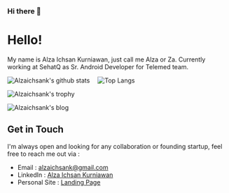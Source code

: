 ### Hi there 👋

# Hello!

My name is Alza Ichsan Kurniawan, just call me Alza or Za. Currently working at SehatQ as Sr. Android Developer for Telemed team.

![Alzaichsank's github stats](https://github-readme-stats.vercel.app/api?username=alzaichsank&show_icons=true&line_height=21&show_icons=true&theme=nord)
<span style="display:inline-block; width: 10px;"></span>
![Top Langs](https://github-readme-stats.vercel.app/api/top-langs/?username=alzaichsank&show_icons=true&layout=compact&theme=nord&count_private=truecount_private=true)

![Alzaichsank's trophy](https://github-profile-trophy.vercel.app/?username=alzaichsank&theme=nord&column=7&margin-w=10&margin-h=15)

![Alzaichsank's blog](https://github-read-medium.vercel.app/latest?username=alzaichsank&limit=6&theme=nord)

## Get in Touch
I'm always open and looking for any collaboration or founding startup, feel free to reach me out via :
- Email : [alzaichsank@gmail.com](mailto:alzaichsank@gmail.com)
- LinkedIn : [Alza Ichsan Kurniawan](https://www.linkedin.com/in/alzaichsank/)
- Personal Site : [Landing Page](http://codehopedevloper.com/)

